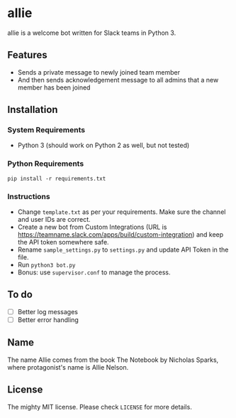 # allie

allie is a welcome bot written for Slack teams in Python 3.

## Features

- Sends a private message to newly joined team member
- And then sends acknowledgement message to all admins that a new member has been joined

## Installation

### System Requirements

- Python 3 (should work on Python 2 as well, but not tested)

### Python Requirements
    pip install -r requirements.txt

### Instructions

 - Change `template.txt` as per your requirements. Make sure the channel and user IDs are correct.
 - Create a new bot from Custom Integrations (URL is https://teamname.slack.com/apps/build/custom-integration) and keep the API token somewhere safe.
 - Rename `sample_settings.py` to `settings.py` and update API Token in the file.
 - Run `python3 bot.py`
 - Bonus: use `supervisor.conf` to manage the process.

## To do 

- [ ] Better log messages
- [ ] Better error handling

## Name

The name Allie comes from the book The Notebook by Nicholas Sparks, where protagonist's name is Allie Nelson.

## License

The mighty MIT license. Please check `LICENSE` for more details.

